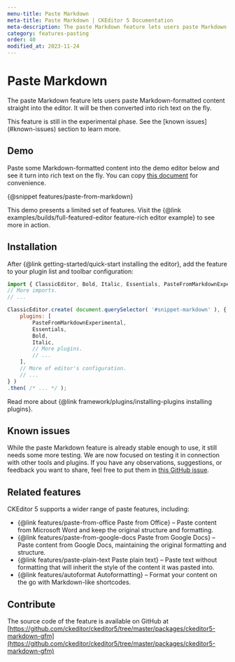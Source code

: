 ```yaml
---
menu-title: Paste Markdown
meta-title: Paste Markdown | CKEditor 5 Documentation
meta-description: The paste Markdown feature lets users paste Markdown-formatted content straight into CKEditor 5.
category: features-pasting
order: 40
modified_at: 2023-11-24
---
```


# Paste Markdown

The paste Markdown feature lets users paste Markdown-formatted content straight into the editor. It will be then converted into rich text on the fly.

<info-box warning>
	This feature is still in the experimental phase. See the [known issues](#known-issues) section to learn more.
</info-box>

## Demo

Paste some Markdown-formatted content into the demo editor below and see it turn into rich text on the fly. You can copy [this document](%BASE_PATH%/assets/markdown.txt) for convenience.

{@snippet features/paste-from-markdown}

<info-box info>
	This demo presents a limited set of features. Visit the {@link examples/builds/full-featured-editor feature-rich editor example} to see more in action.
</info-box>

## Installation

After {@link getting-started/quick-start installing the editor}, add the feature to your plugin list and toolbar configuration:

```js
import { ClassicEditor, Bold, Italic, Essentials, PasteFromMarkdownExperimental } from 'ckeditor5';
// More imports.
// ...

ClassicEditor.create( document.querySelector( '#snippet-markdown' ), {
	plugins: [
		PasteFromMarkdownExperimental,
		Essentials,
		Bold,
		Italic,
		// More plugins.
		// ...
	],
	// More of editor's configuration.
	// ...
} )
.then( /* ... */ );

```

<info-box info>
	Read more about {@link framework/plugins/installing-plugins installing plugins}.
</info-box>

## Known issues

While the paste Markdown feature is already stable enough to use, it still needs some more testing. We are now focused on testing it in connection with other tools and plugins. If you have any observations, suggestions, or feedback you want to share, feel free to put them in [this GitHub issue](https://github.com/ckeditor/ckeditor5/issues/2321).

## Related features

CKEditor&nbsp;5 supports a wider range of paste features, including:
* {@link features/paste-from-office Paste from Office} &ndash; Paste content from Microsoft Word and keep the original structure and formatting.
* {@link features/paste-from-google-docs Paste from Google Docs} &ndash; Paste content from Google Docs, maintaining the original formatting and structure.
* {@link features/paste-plain-text Paste plain text} &ndash; Paste text without formatting that will inherit the style of the content it was pasted into.
* {@link features/autoformat Autoformatting} &ndash; Format your content on the go with Markdown-like shortcodes.

## Contribute

The source code of the feature is available on GitHub at [https://github.com/ckeditor/ckeditor5/tree/master/packages/ckeditor5-markdown-gfm](https://github.com/ckeditor/ckeditor5/tree/master/packages/ckeditor5-markdown-gfm)
